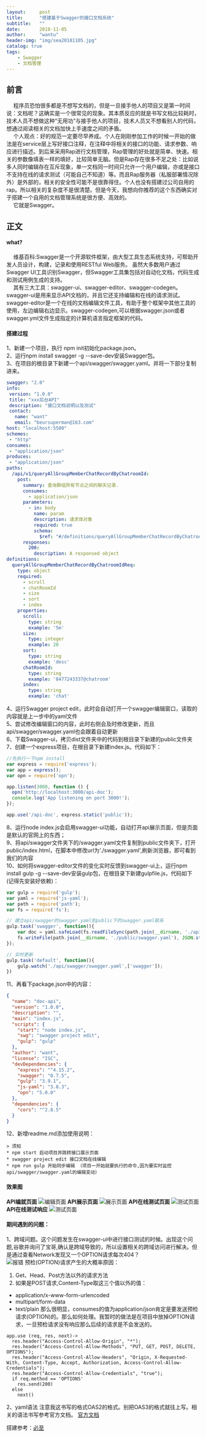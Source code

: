 ```yaml
---
layout:     post
title:      "搭建基于Swagger的接口文档系统"
subtitle:   ""
date:       2018-11-05
author:     "wantu"
header-img: "img/sea20181105.jpg"
catalog: true
tags:
    - Swagger
    - 文档管理
---
```

## 前言
&nbsp;&#8195;程序员恐怕很多都是不想写文档的，但是一旦接手他人的项目又是第一时间说：文档呢？这确实是一个很常见的现象。其本质反应的就是书写文档比较耗时，技术人员不想做这种“无用功”与接手他人的项目，技术人员又不想看别人的代码，想通过阅读相关的文档加快上手速度之间的矛盾。<br>
&nbsp;&#8195;个人观点：好的规范一定要尽早养成。个人在刚刚参加工作的时候一开始的做法是在service层上写好接口注释，在注释中将相关的接口的功能、请求参数、响应进行描述。到后来采用Rap进行文档管理，Rap管理的好处就是简单、快速。相关的参数像填表一样的填好，比较简单无脑。但是Rap存在很多不足之处：比如说多人同时编辑存在互斥现象，单一文档同一时间只允许一个用户编辑，亦或是接口不支持在线的请求测试（可能自己不知道）等。而且Rap服务器（私服部署情况除外）是外部的，相关的安全性可能不是很靠得住。个人也没有搭建过公司自用的rap。所以相关的复杂度不是很清楚。但是今天，我想向你推荐的这个东西确实对于搭建一个自用的文档管理系统是很方便、高效的。<br>
&nbsp;&#8195;它就是Swagger。

## 正文
#### what?
&nbsp;&#8195;维基百科:Swagger是一个开源软件框架，由大型工具生态系统支持，可帮助开发人员设计，构建，记录和使用RESTful Web服务。 虽然大多数用户通过Swagger UI工具识别Swagger，但Swagger工具集包括对自动化文档，代码生成和测试用例生成的支持。<br>
&nbsp;&#8195;其有三大工具：swagger-ui、swagger-editor、swagger-codegen。swagger-ui是用来显示API文档的，并且它还支持编辑和在线的请求测试。
swagger-editor是一个在线的文档编辑文件工具，有助于整个框架中其他工具的使用，左边编辑右边显示。swagger-codegen,可以根据swagger.json或者swagger.yml文件生成指定的计算机语言指定框架的代码。 

#### 搭建过程
1、新建一个项目，执行 npm init初始化package.json。<br>
2、运行npm install swagger -g --save-dev安装Swagger包。<br>
3、在项目的根目录下新建一个api/swagger/swagger.yaml。并将一下部分复制进来。<br>
```yaml
swagger: "2.0"
info:
 version: "1.0.0"
 title: "xxx后台API"
 description: "接口文档说明以及测试"
 contact:
   name: "want"
   email: "beursuperman@163.com" 
host: "localhost:5500"
schemes:
 - "http"
consumes:
 - "application/json"
produces:
 - "application/json"
paths:
  /api/v1/queryAllGroupMemberChatRecordByChatroomId:
    post:
      summary: 查询群组所有节点之间的聊天记录.
      consumes:
        - application/json
      parameters:
        - in: body
          name: param
          description: 请求体对象
          required: true
          schema:
            $ref: "#/definitions/queryAllGroupMemberChatRecordByChatroomIdReq"
      responses:
        200:
          description: A responsed object      
definitions:
  queryAllGroupMemberChatRecordByChatroomIdReq:
    type: object
    required:
      - scroll
      - chatRoomId
      - size
      - sort
      - index
    properties:
      scroll:
        type: string
        example: '5m'
      size: 
        type: integer
        example: 20
      sort: 
        type: string
        example: 'desc'
      chatRoomId:
        type: string
        example: '8477243337@chatroom'
      index:
        type: string
        example: 'chat'
```
4、运行Swagger project edit，此时会自动打开一个swagger编辑窗口，读取的内容就是上一步中的yaml文件<br>
5、尝试修改编辑窗口的内容，此时右侧会及时修改更新，而且api/swagger/swagger.yaml也会跟着自动更新<br>
6、下载Swagger-ui，拷贝dist文件夹中的代码到根目录下新建的public文件夹<br>
7、创建一个express项目，在根目录下新建index.js。代码如下：
```javascript
//先执行一下npm install
var express = require('express');
var app = express(); 
var opn = require('opn'); 

app.listen(3000, function () { 
  opn('http://localhost:3000/api-doc');
  console.log('App listening on port 3000!');
});

app.use('/api-doc', express.static('public'));
```
8、运行node index.js会启用swagger-ui功能，自动打开api展示页面，但是页面是默认的官网上的东西；<br>
9、将api/swagger文件夹下的/swagger.yaml文件复制到public文件夹下，打开public/index.html，在脚本中修改url为'./swagger.yaml',刷新浏览器，即可看到我们的内容<br>
10、如何将swagger-editor文件的变化实时反馈到swagger-ui上，运行npm install gulp -g --save-dev安装gulp包，在根目录下新建gulpfile.js，代码如下(记得先安装好依赖)：<br>
```javascript
var gulp = require('gulp');
var yaml = require('js-yaml');
var path = require('path');
var fs = require('fs');

// 建立api/swagger的swagger.yaml到public下的swagger.yaml联系
gulp.task('swagger', function(){
    var doc = yaml.safeLoad(fs.readFileSync(path.join(__dirname, './api/swagger/swagger.yaml'))); 
    fs.writeFile(path.join(__dirname, './public/swagger.yaml'), JSON.stringify(doc,null,' '));
});

// 实时更新
gulp.task('default', function(){
    gulp.watch('./api/swagger/swagger.yaml',['swagger']);
})
```
11、再看下package.json中的内容：
```json
{
  "name": "doc-api",
  "version": "1.0.0",
  "description": "",
  "main": "index.js",
  "scripts": {
    "start": "node index.js",
    "swg": "swagger project edit",
    "gulp": "gulp"
  },
  "author": "want",
  "license": "ISC",
  "devDependencies": {
    "express": "^4.15.2",
    "swagger": "0.7.5",
    "gulp": "3.9.1",
    "js-yaml": "3.8.3",
    "opn": "5.0.0"
  },
  "dependencies": {
    "cors": "^2.8.5"
  }
}
```
12、新增readme.md添加使用说明：
```
> 须知
* npm start 启动项目并跳转接口展示页面 
* swagger project edit 接口文档在线编辑
* npm run gulp 开始同步编辑 （项目一开始就要执行的命令,因为要实时监控api/swagger/swagger.yaml的编辑变动）
```
#### 效果图
**API编就页面**
![编辑页面](/img/swagger-editor.jpg)
**API展示页面**
![展示页面](/img/swagger-ui.jpg)
**API在线测试页面**
![测试页面](/img/swagger-test.jpg)
**API在线测试响应**
![测试页面](/img/swagger-result.jpg)

#### 期间遇到的问题：
1、跨域问题。这个问题发生在swagger-ui中进行接口测试的时候。出现这个问题,谷歌并询问了宝哥,确认是跨域导致的，所以设置相关的跨域访问进行解决。但是通过查看Network发现又一个OPTION请求每次404？<br>
![报错](/img/cors.jpg)
预检(OPTION)请求产生的大概率原因：<br>
1. Get、Head、Post方法以外的请求方法
2. 如果是POST请求,Content-Type取这三个值以外的值：
* application/x-www-form-urlencoded
* multipart/form-data
* text/plain
那么很明显，consumes的值为application/json肯定是要发送预检请求(OPTION)的。那么如何处理。我暂时的做法是在项目中放掉OPTION请求，一旦预检请求没有响应那么后续的请求是不会发送的。
```
app.use (req, res, next)->
  res.header("Access-Control-Allow-Origin", "*");
  res.header("Access-Control-Allow-Methods", "PUT, GET, POST, DELETE, OPTIONS");
  res.header("Access-Control-Allow-Headers", "Origin, X-Requested-With, Content-Type, Accept, Authorization, Access-Control-Allow-Credentials");
  res.header("Access-Control-Allow-Credentials", "true");
  if req.method == 'OPTIONS'
    res.send(200)
  else 
    next()
```

2、yaml语法
注意我这书写的格式OAS2的格式。别把OAS3的格式就往上写。相关的语法书写参考官方文档。
[官方文档](https://swagger.io/docs/specification/describing-request-body/) 


搭建参考：[必至](https://zhuanlan.zhihu.com/p/26741562) 